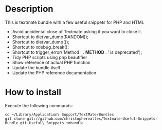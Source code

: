 Description
===============

This is textmate bundle with a few useful snippets for PHP and HTML

* Avoid accidental close of Textmate asking if you want to close it.
* Shortcut to die(var_dump(RANDOM));
* Shortcut to die(var_dump());
* Shortcut to xdebug_break();
* Shortcut to trigger_error('Method ' . __METHOD__ . ' is deprecated');
* Tidy PHP scripts using php beautifier
* Show reference of actual PHP function
* Update the bundle itself
* Update the PHP reference documentation


How to install
==============

Execute the following commands:

    cd ~/Library/Application\ Support/TextMate/Bundles
    git clone git://github.com/christophervalles/Textmate-Useful-Snippets-Bundle.git Useful\ Snippets.tmbundle